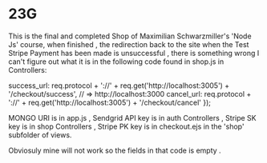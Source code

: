 # 23G
This is the final and completed Shop of Maximilian Schwarzmiller's 'Node Js' course,
when finished , the redirection back to the site when the Test Stripe Payment has been
made is unsuccessful , there is something wrong I can't figure out what it is in 
the following code found in shop.js in Controllers:

success_url: req.protocol + '://' + req.get('http://localhost:3005') + '/checkout/success', // => http://localhost:3000
        cancel_url: req.protocol + '://' + req.get('http://localhost:3005') + '/checkout/cancel'
      });

MONGO URI is in app.js ,
Sendgrid API key is in auth Controllers ,
Stripe SK key is in shop Controllers ,
Stripe PK key is in checkout.ejs in the 'shop' subfolder of views.

Obviosuly mine will not work so the fields in that code is empty .
